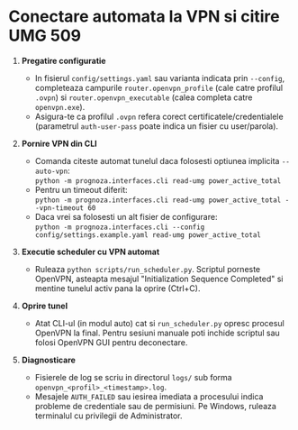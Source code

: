 # Conectare automata la VPN si citire UMG 509

1. **Pregatire configuratie**
   - In fisierul `config/settings.yaml` sau varianta indicata prin `--config`, completeaza campurile `router.openvpn_profile` (cale catre profilul `.ovpn`) si `router.openvpn_executable` (calea completa catre `openvpn.exe`).
   - Asigura-te ca profilul `.ovpn` refera corect certificatele/credentialele (parametrul `auth-user-pass` poate indica un fisier cu user/parola).

2. **Pornire VPN din CLI**
   - Comanda citeste automat tunelul daca folosesti optiunea implicita `--auto-vpn`:  
     `python -m prognoza.interfaces.cli read-umg power_active_total`
   - Pentru un timeout diferit:  
     `python -m prognoza.interfaces.cli read-umg power_active_total --vpn-timeout 60`
   - Daca vrei sa folosesti un alt fisier de configurare:  
     `python -m prognoza.interfaces.cli --config config/settings.example.yaml read-umg power_active_total`

3. **Executie scheduler cu VPN automat**
   - Ruleaza `python scripts/run_scheduler.py`. Scriptul porneste OpenVPN, asteapta mesajul "Initialization Sequence Completed" si mentine tunelul activ pana la oprire (Ctrl+C).

4. **Oprire tunel**
   - Atat CLI-ul (in modul auto) cat si `run_scheduler.py` opresc procesul OpenVPN la final. Pentru sesiuni manuale poti inchide scriptul sau folosi OpenVPN GUI pentru deconectare.

5. **Diagnosticare**
   - Fisierele de log se scriu in directorul `logs/` sub forma `openvpn_<profil>_<timestamp>.log`.
   - Mesajele `AUTH_FAILED` sau iesirea imediata a procesului indica probleme de credentiale sau de permisiuni. Pe Windows, ruleaza terminalul cu privilegii de Administrator.
